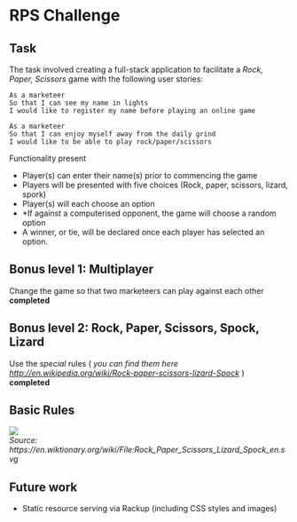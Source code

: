 # RPS Challenge

Task
----

The task involved creating a full-stack application to facilitate a _Rock, Paper, Scissors_ game with the following user stories:

```
As a marketeer
So that I can see my name in lights
I would like to register my name before playing an online game

As a marketeer
So that I can enjoy myself away from the daily grind
I would like to be able to play rock/paper/scissors
```

Functionality present
- Player(s) can enter their name(s) prior to commencing the game
- Players will be presented with five choices (Rock, paper, scissors, lizard, spork)
- Player(s) will each choose an option
- *If against a computerised opponent, the game will choose a random option
- A winner, or tie, will be declared once each player has selected an option.


## Bonus level 1: Multiplayer

Change the game so that two marketeers can play against each other<br>
<b>completed</b>

## Bonus level 2: Rock, Paper, Scissors, Spock, Lizard

Use the _special_ rules ( _you can find them here http://en.wikipedia.org/wiki/Rock-paper-scissors-lizard-Spock_ )<br>
<b>completed</b>

## Basic Rules

<img src='https://upload.wikimedia.org/wikipedia/commons/thumb/f/fe/Rock_Paper_Scissors_Lizard_Spock_en.svg/400px-Rock_Paper_Scissors_Lizard_Spock_en.svg.png'>
<br><i>Source: https://en.wiktionary.org/wiki/File:Rock_Paper_Scissors_Lizard_Spock_en.svg</i>

## Future work

- Static resource serving via Rackup (including CSS styles and images)
